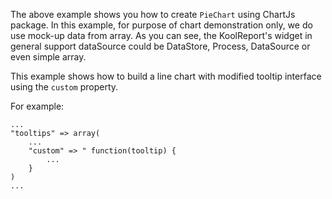 The above example shows you how to create `PieChart` using ChartJs package. In this example, for purpose of chart demonstration only, we do use mock-up data from array. As you can see, the KoolReport's widget in general support dataSource could be DataStore, Process, DataSource or even simple array.

This example shows how to build a line chart with modified tooltip interface using the `custom` property.

For example:

    ...
    "tooltips" => array(
        ...
        "custom" => " function(tooltip) {
            ...
        }
    )
    ...